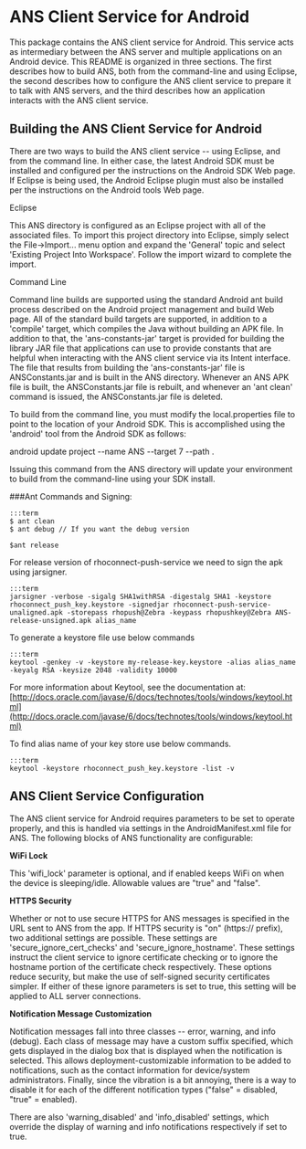 ANS Client Service for Android
==============================

This package contains the ANS client service for Android. This service acts as
intermediary between the ANS server and multiple applications on an Android
device. This README is organized in three sections. The first describes how to
build ANS, both from the command-line and using Eclipse, the second describes
how to configure the ANS client service to prepare it to talk with ANS servers, 
and the third describes how an application interacts with the ANS client service.


Building the ANS Client Service for Android
-------------------------------------------

There are two ways to build the ANS client service -- using Eclipse, and from
the command line. In either case, the latest Android SDK must be installed
and configured per the instructions on the Android SDK Web page. If Eclipse
is being used, the Android Eclipse plugin must also be installed per the 
instructions on the Android tools Web page.

Eclipse

This ANS directory is configured as an Eclipse project with all of the
associated files. To import this project directory into Eclipse, simply 
select the File->Import... menu option and expand the 'General' topic and
select 'Existing Project Into Workspace'. Follow the import wizard to complete
the import.

Command Line

Command line builds are supported using the standard Android ant build process
described on the Android project management and build Web page. All of the
standard build targets are supported, in addition to a 'compile' target, which
compiles the Java without building an APK file. In addition to that, the
'ans-constants-jar' target is provided for building the library JAR file that
applications can use to provide constants that are helpful when interacting
with the ANS client service via its Intent interface. The file that results
from building the 'ans-constants-jar' file is ANSConstants.jar and is built in
the ANS directory. Whenever an ANS APK file is built, the ANSConstants.jar
file is rebuilt, and whenever an 'ant clean' command is issued, the 
ANSConstants.jar file is deleted.

To build from the command line, you must modify the local.properties file
to point to the location of your Android SDK. This is accomplished using the
'android' tool from the Android SDK as follows:

android update project --name ANS --target 7 --path .

Issuing this command from the ANS directory will update your environment to 
build from the command-line using your SDK install.

###Ant Commands and Signing:

	:::term
	$ ant clean
	$ ant debug // If you want the debug version

	$ant release

For release version of rhoconnect-push-service we need to sign the apk using jarsigner.

	:::term
	jarsigner -verbose -sigalg SHA1withRSA -digestalg SHA1 -keystore rhoconnect_push_key.keystore -signedjar rhoconnect-push-service-unaligned.apk -storepass rhopush@Zebra -keypass rhopushkey@Zebra ANS-release-unsigned.apk alias_name

To generate a keystore file use below commands

	:::term
	keytool -genkey -v -keystore my-release-key.keystore -alias alias_name -keyalg RSA -keysize 2048 -validity 10000

For more information about Keytool, see the documentation at: [http://docs.oracle.com/javase/6/docs/technotes/tools/windows/keytool.html](http://docs.oracle.com/javase/6/docs/technotes/tools/windows/keytool.html)

To find alias name of your key store use below commands.

	:::term
	keytool -keystore rhoconnect_push_key.keystore -list -v
	
ANS Client Service Configuration
--------------------------------

The ANS client service for Android requires parameters to be set to operate
properly, and this is handled via settings in the AndroidManifest.xml file for
ANS. The following blocks of ANS functionality are configurable:

**WiFi Lock**

This 'wifi_lock' parameter is optional, and if enabled keeps WiFi on when the
device is sleeping/idle. Allowable values are "true" and "false".

**HTTPS Security**

Whether or not to use secure HTTPS for ANS messages is specified in the URL
sent to ANS from the app. If HTTPS security is "on" (https:// prefix), two additional 
settings are possible. These settings are 'secure_ignore_cert_checks' and 
'secure_ignore_hostname'. These settings instruct the client service to ignore
certificate checking or to ignore the hostname portion of the certificate 
check respectively. These options reduce security, but make the use of 
self-signed security certificates simpler. If either of these ignore parameters
is set to true, this setting will be applied to ALL server connections.

**Notification Message Customization**

Notification messages fall into three classes -- error, warning, and info (debug).
Each class of message may have a custom suffix specified, which gets displayed
in the dialog box that is displayed when the notification is selected. This
allows deployment-customizable information to be added to notifications, such
as the contact information for device/system administrators. Finally, since
the vibration is a bit annoying, there is a way to disable it for each of the
different notification types ("false" = disabled, "true" = enabled).

There are also 'warning_disabled' and 'info_disabled' settings, which override the
display of warning and info notifications respectively if set to true.
